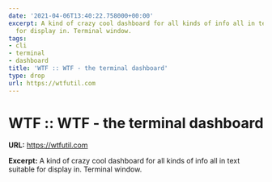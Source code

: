 ```yaml
---
date: '2021-04-06T13:40:22.758000+00:00'
excerpt: A kind of crazy cool dashboard for all kinds of info all in text suitable
  for display in. Terminal window.
tags:
- cli
- terminal
- dashboard
title: 'WTF :: WTF - the terminal dashboard'
type: drop
url: https://wtfutil.com
---
```


# WTF :: WTF - the terminal dashboard

**URL:** https://wtfutil.com

**Excerpt:** A kind of crazy cool dashboard for all kinds of info all in text suitable for display in. Terminal window.
